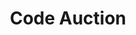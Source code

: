 ---
extends: _layouts.event
section: null
title: Code Auction
description: |-
    Think you got the knack for bidding? Trust your instincts and play with our money to earn money for you!
    Sankalan is back and this time with a brand new challenge, Code Auction.
teamSize: 4
details:
    - Code auction gives you an opportunity to be a part of a bidding contest where you can bid our money and your friend's knowledge.
    - This game allows a team of 4 to play in groups.
    - |-
      <strong>Details for Auction round:</strong>
      <ul>
      <li>All the teams will be given a certain amount of credit for bidding.</li>
      <li>The teams will be divided in 2 groups of 2 each.</li>
      <li>One group from each team will bid. All the 6 groups (who qualified via Round #1) who decide to bid will be shown a set of questions segregated on the basis of difficulty level: Easy, Medium and Hard.</li>
      <li>Each question will have a certain amount associated with it depending upon the difficulty level. The teams will bid their money against other teams to buy the questions.</li>
      <li>The other two members of the team will be presented with the questions which their fellow teammates bought, if answered correctly, points will be rewarded according to the level of questions.</li>
      <li>The team with the highest number of points in their accounts after round 2 will be the ultimate champion of Code auction!</li>
      </ul>
rounds:
    - A set of 40 IT based questions will be given to each team of 4 and a time of 20 minutes to solve them.
    - '6 teams with maximum score in round #1 will be chosen for the second round - Auction! See details below.'
image: https://2.bp.blogspot.com/-eaPDqgn5EzE/Womaudz362I/AAAAAAAAAI4/rUMNWiBG48gvtvgF6aNeTsD5b0iyCUcvgCLcBGAs/s1600/code-auction.png
islive: false
isnontech: false
isover: false
---
